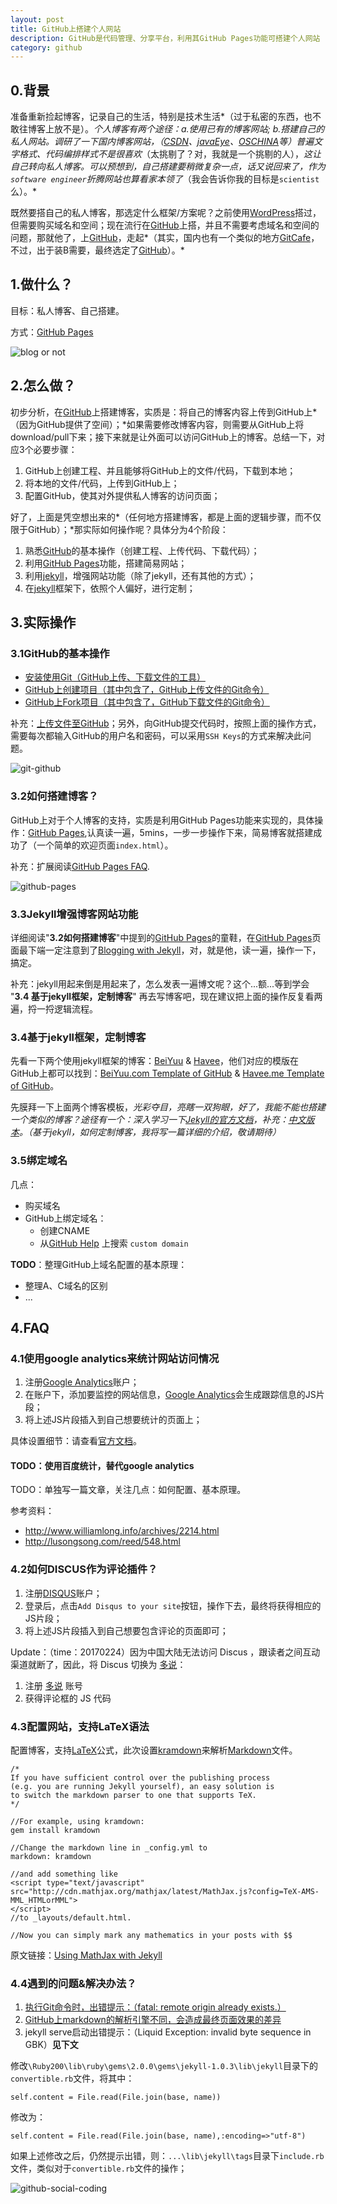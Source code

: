 ```yaml
---
layout: post
title: GitHub上搭建个人网站
description: GitHub是代码管理、分享平台，利用其GitHub Pages功能可搭建个人网站
category: github
---
```


## 0.背景

准备重新捡起博客，记录自己的生活，特别是技术生活*（过于私密的东西，也不敢往博客上放不是）。*个人博客有两个途径：a.使用已有的博客网站; b.搭建自己的私人网站。调研了一下国内博客网站，（[CSDN]、[javaEye]、[OSCHINA]等）普遍文字格式、代码编排样式不是很喜欢*（太挑剔了？对，我就是一个挑剔的人），*这让自己转向私人博客。可以预想到，自己搭建要稍微复杂一点，话又说回来了，作为`software engineer`折腾网站也算看家本领了*（我会告诉你我的目标是`scientist`么）。*

既然要搭自己的私人博客，那选定什么框架/方案呢？之前使用[WordPress]搭过，但需要购买域名和空间；现在流行在[GitHub]上搭，并且不需要考虑域名和空间的问题，那就他了，上[GitHub]，走起*（其实，国内也有一个类似的地方[GitCafe]，不过，出于装B需要，最终选定了[GitHub]）。*

## 1.做什么？

目标：私人博客、自己搭建。

方式：[GitHub Pages]

![blog or not](/images/build-blog-with-github/blog-or-not.jpg)

## 2.怎么做？

初步分析，在[GitHub]上搭建博客，实质是：将自己的博客内容上传到GitHub上*（因为GitHub提供了空间）；*如果需要修改博客内容，则需要从GitHub上将download/pull下来；接下来就是让外面可以访问GitHub上的博客。总结一下，对应3个必要步骤：

1. GitHub上创建工程、并且能够将GitHub上的文件/代码，下载到本地；
2. 将本地的文件/代码，上传到GitHub上；
3. 配置GitHub，使其对外提供私人博客的访问页面；

好了，上面是凭空想出来的*（任何地方搭建博客，都是上面的逻辑步骤，而不仅限于GitHub）；*那实际如何操作呢？具体分为4个阶段：

1. 熟悉[GitHub]的基本操作（创建工程、上传代码、下载代码）；
2. 利用[GitHub Pages]功能，搭建简易网站；
3. 利用[jekyll]，增强网站功能（除了jekyll，还有其他的方式）；
4. 在[jekyll]框架下，依照个人偏好，进行定制；

## 3.实际操作

### 3.1GitHub的基本操作

* [安装使用Git（GitHub上传、下载文件的工具）](https://help.github.com/articles/set-up-git)
* [GitHub上创建项目（其中包含了，GitHub上传文件的Git命令）](https://help.github.com/articles/create-a-repo)
* [GitHub上Fork项目（其中包含了，GitHub下载文件的Git命令）](https://help.github.com/articles/fork-a-repo)

补充：[上传文件至GitHub](https://help.github.com/articles/adding-an-existing-project-to-github-using-the-command-line)；另外，向GitHub提交代码时，按照上面的操作方式，需要每次都输入GitHub的用户名和密码，可以采用`SSH Keys`的方式来解决此问题。

![git-github](/images/build-blog-with-github/git-github.png)

### 3.2如何搭建博客？

GitHub上对于个人博客的支持，实质是利用GitHub Pages功能来实现的，具体操作：[GitHub Pages](https://pages.github.com/),认真读一遍，5mins，一步一步操作下来，简易博客就搭建成功了（一个简单的欢迎页面`index.html`）。

补充：扩展阅读[GitHub Pages FAQ](https://help.github.com/categories/20/articles).

![github-pages](/images/build-blog-with-github/github-pages.jpg)

### 3.3Jekyll增强博客网站功能

详细阅读"__3.2如何搭建博客__"中提到的[GitHub Pages](https://pages.github.com/)的童鞋，在[GitHub Pages](https://pages.github.com/)页面最下端一定注意到了[Blogging with Jekyll](http://jekyllrb.com/docs/quickstart/)，对，就是他，读一遍，操作一下，搞定。

补充：jekyll用起来倒是用起来了，怎么发表一遍博文呢？这个...额...等到学会 "__3.4 基于jekyll框架，定制博客__" 再去写博客吧，现在建议把上面的操作反复看两遍，捋一捋逻辑流程。

### 3.4基于jekyll框架，定制博客

先看一下两个使用jekyll框架的博客：[BeiYuu](http://beiyuu.com/) & [Havee](http://havee.me/)，他们对应的模版在GitHub上都可以找到：[BeiYuu.com Template of GitHub](https://github.com/beiyuu/beiyuu.github.com) & [Havee.me Template of GitHub](https://github.com/Ihavee/ihavee.github.io)。 

先膜拜一下上面两个博客模板，*光彩夺目，亮瞎一双狗眼，*好了，我能不能也搭建一个类似的博客？途径有一个：深入学习一下[Jekyll的官方文档][jekyll]，补充：[中文版本][jekyllcn]。*（基于jekyll，如何定制博客，我将写一篇详细的介绍，敬请期待）*

### 3.5绑定域名

几点：

* 购买域名
* GitHub上绑定域名：
	* 创建CNAME
	* 从[GitHub Help](https://help.github.com/) 上搜索 `custom domain`

**TODO**：整理GitHub上域名配置的基本原理：

* 整理A、C域名的区别
* ...


## 4.FAQ

### 4.1使用google analytics来统计网站访问情况

1. 注册[Google Analytics]账户；
2. 在账户下，添加要监控的网站信息，[Google Analytics]会生成跟踪信息的JS片段；
3. 将上述JS片段插入到自己想要统计的页面上；

具体设置细节：请查看[官方文档](http://www.google.com/intl/zh-CN_ALL/analytics/learn/index.html)。

#### TODO：使用百度统计，替代google analytics

TODO：单独写一篇文章，关注几点：如何配置、基本原理。

参考资料：

* http://www.williamlong.info/archives/2214.html
* http://lusongsong.com/reed/548.html



### 4.2如何DISCUS作为评论插件？

1. 注册[DISQUS]账户；
2. 登录后，点击`Add Disqus to your site`按钮，操作下去，最终将获得相应的JS片段；
3. 将上述JS片段插入到自己想要包含评论的页面即可；

Update：（time：20170224）因为中国大陆无法访问 Discus ，跟读者之间互动渠道就断了，因此，将 Discus 切换为 [多说](duoshuo.com)：

1. 注册 [多说](duoshuo.com) 账号
2. 获得评论框的 JS 代码


### 4.3配置网站，支持LaTeX语法

配置博客，支持[LaTeX]公式，此次设置[kramdown]来解析[Markdown]文件。

~~~
/*
If you have sufficient control over the publishing process
(e.g. you are running Jekyll yourself), an easy solution is
to switch the markdown parser to one that supports TeX.
*/

//For example, using kramdown:
gem install kramdown

//Change the markdown line in _config.yml to
markdown: kramdown

//and add something like
<script type="text/javascript" 
src="http://cdn.mathjax.org/mathjax/latest/MathJax.js?config=TeX-AMS-MML_HTMLorMML">
</script>
//to _layouts/default.html. 

//Now you can simply mark any mathematics in your posts with $$
~~~

原文链接：[Using MathJax with Jekyll](http://stackoverflow.com/questions/10987992/using-mathjax-with-jekyll)


### 4.4遇到的问题&解决办法？

1. [执行Git命令时，出错提示：（fatal: remote origin already exists.）](http://blog.csdn.net/dengjianqiang2011/article/details/9260435)
2. [GitHub上markdown的解析引擎不同，会造成最终页面效果的差异](https://help.github.com/articles/migrating-your-pages-site-from-maruku)
3. jekyll serve启动出错提示：（Liquid Exception: invalid byte sequence in GBK）__见下文__

修改`\Ruby200\lib\ruby\gems\2.0.0\gems\jekyll-1.0.3\lib\jekyll`目录下的`convertible.rb`文件，将其中：


	self.content = File.read(File.join(base, name))
	
修改为：

	self.content = File.read(File.join(base, name),:encoding=>"utf-8")

如果上述修改之后，仍然提示出错，则：`...\lib\jekyll\tags`目录下`include.rb`文件，类似对于`convertible.rb`文件的操作；


![github-social-coding](/images/build-blog-with-github/github-social-coding.png)


[CSDN]:		http://www.csdn.net/		"CSDN"
[javaEye]:	http://www.iteye.com/		"javaEye(现在更名为ITeye)"
[OSCHINA]:	http://www.oschina.net/		"OSCHINA"
[NingG]:    http://ningg.github.com		"NingG"
[WordPress]: https://wordpress.org/ 	"WordPress"
[GitHub]:	https://github.com/about	"GitHub"
[GitCafe]:	https://gitcafe.com/		"GitCafe"
[GitHub Pages]: https://pages.github.com/ 
[jekyll]:	http://jekyllrb.com/ 
[jekyllcn]:	http://jekyllcn.com/ 
[Google Analytics]: http://www.google.com/analytics/ 
[DISQUS]:	http://disqus.com/
[LaTeX]:	http://www.latex-project.org/
[kramdown]:	http://kramdown.gettalong.org
[Markdown]:	http://daringfireball.net/projects/markdown/syntax





